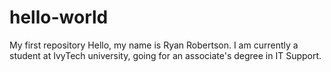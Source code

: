 # hello-world
My first repository
Hello, my name is Ryan Robertson. I am currently a student at IvyTech university, going for an associate's degree in IT Support.
